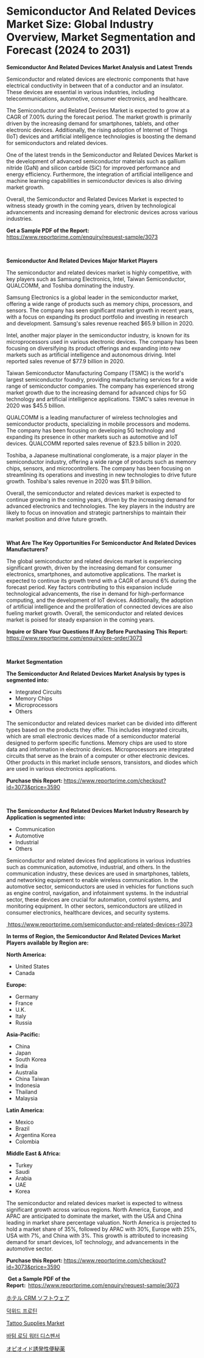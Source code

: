 <p><h1>Semiconductor And Related Devices Market Size: Global Industry Overview, Market Segmentation and Forecast (2024 to 2031)</h1></p><p><strong>Semiconductor And Related Devices Market Analysis and Latest Trends</strong></p>
<p><p>Semiconductor and related devices are electronic components that have electrical conductivity in between that of a conductor and an insulator. These devices are essential in various industries, including telecommunications, automotive, consumer electronics, and healthcare.</p><p>The Semiconductor and Related Devices Market is expected to grow at a CAGR of 7.00% during the forecast period. The market growth is primarily driven by the increasing demand for smartphones, tablets, and other electronic devices. Additionally, the rising adoption of Internet of Things (IoT) devices and artificial intelligence technologies is boosting the demand for semiconductors and related devices.</p><p>One of the latest trends in the Semiconductor and Related Devices Market is the development of advanced semiconductor materials such as gallium nitride (GaN) and silicon carbide (SiC) for improved performance and energy efficiency. Furthermore, the integration of artificial intelligence and machine learning capabilities in semiconductor devices is also driving market growth.</p><p>Overall, the Semiconductor and Related Devices Market is expected to witness steady growth in the coming years, driven by technological advancements and increasing demand for electronic devices across various industries.</p></p>
<p><strong>Get a Sample PDF of the Report:&nbsp;</strong> <a href="https://www.reportprime.com/enquiry/request-sample/3073">https://www.reportprime.com/enquiry/request-sample/3073</a></p>
<p>&nbsp;</p>
<p><strong>Semiconductor And Related Devices Major Market Players</strong></p>
<p><p>The semiconductor and related devices market is highly competitive, with key players such as Samsung Electronics, Intel, Taiwan Semiconductor, QUALCOMM, and Toshiba dominating the industry. </p><p>Samsung Electronics is a global leader in the semiconductor market, offering a wide range of products such as memory chips, processors, and sensors. The company has seen significant market growth in recent years, with a focus on expanding its product portfolio and investing in research and development. Samsung's sales revenue reached $65.9 billion in 2020.</p><p>Intel, another major player in the semiconductor industry, is known for its microprocessors used in various electronic devices. The company has been focusing on diversifying its product offerings and expanding into new markets such as artificial intelligence and autonomous driving. Intel reported sales revenue of $77.9 billion in 2020.</p><p>Taiwan Semiconductor Manufacturing Company (TSMC) is the world's largest semiconductor foundry, providing manufacturing services for a wide range of semiconductor companies. The company has experienced strong market growth due to the increasing demand for advanced chips for 5G technology and artificial intelligence applications. TSMC's sales revenue in 2020 was $45.5 billion.</p><p>QUALCOMM is a leading manufacturer of wireless technologies and semiconductor products, specializing in mobile processors and modems. The company has been focusing on developing 5G technology and expanding its presence in other markets such as automotive and IoT devices. QUALCOMM reported sales revenue of $23.5 billion in 2020.</p><p>Toshiba, a Japanese multinational conglomerate, is a major player in the semiconductor industry, offering a wide range of products such as memory chips, sensors, and microcontrollers. The company has been focusing on streamlining its operations and investing in new technologies to drive future growth. Toshiba's sales revenue in 2020 was $11.9 billion. </p><p>Overall, the semiconductor and related devices market is expected to continue growing in the coming years, driven by the increasing demand for advanced electronics and technologies. The key players in the industry are likely to focus on innovation and strategic partnerships to maintain their market position and drive future growth.</p></p>
<p>&nbsp;</p>
<p><strong>What Are The Key Opportunities For Semiconductor And Related Devices Manufacturers?</strong></p>
<p><p>The global semiconductor and related devices market is experiencing significant growth, driven by the increasing demand for consumer electronics, smartphones, and automotive applications. The market is expected to continue its growth trend with a CAGR of around 6% during the forecast period. Key factors contributing to this expansion include technological advancements, the rise in demand for high-performance computing, and the development of IoT devices. Additionally, the adoption of artificial intelligence and the proliferation of connected devices are also fueling market growth. Overall, the semiconductor and related devices market is poised for steady expansion in the coming years.</p></p>
<p><strong>Inquire or Share Your Questions If Any Before Purchasing This Report:</strong> <a href="https://www.reportprime.com/enquiry/pre-order/3073">https://www.reportprime.com/enquiry/pre-order/3073</a></p>
<p>&nbsp;</p>
<p><strong>Market Segmentation</strong></p>
<p><strong>The Semiconductor And Related Devices Market Analysis by types is segmented into:</strong></p>
<p><ul><li>Integrated Circuits</li><li>Memory Chips</li><li>Microprocessors</li><li>Others</li></ul></p>
<p><p>The semiconductor and related devices market can be divided into different types based on the products they offer. This includes integrated circuits, which are small electronic devices made of a semiconductor material designed to perform specific functions. Memory chips are used to store data and information in electronic devices. Microprocessors are integrated circuits that serve as the brain of a computer or other electronic devices. Other products in this market include sensors, transistors, and diodes which are used in various electronics applications.</p></p>
<p><strong>Purchase this Report:&nbsp;</strong><a href="https://www.reportprime.com/checkout?id=3073&price=3590">https://www.reportprime.com/checkout?id=3073&price=3590</a></p>
<p>&nbsp;</p>
<p><strong>The Semiconductor And Related Devices Market Industry Research by Application is segmented into:</strong></p>
<p><ul><li>Communication</li><li>Automotive</li><li>Industrial</li><li>Others</li></ul></p>
<p><p>Semiconductor and related devices find applications in various industries such as communication, automotive, industrial, and others. In the communication industry, these devices are used in smartphones, tablets, and networking equipment to enable wireless communication. In the automotive sector, semiconductors are used in vehicles for functions such as engine control, navigation, and infotainment systems. In the industrial sector, these devices are crucial for automation, control systems, and monitoring equipment. In other sectors, semiconductors are utilized in consumer electronics, healthcare devices, and security systems.</p></p>
<p><a href="https://www.reportprime.com/semiconductor-and-related-devices-r3073">&nbsp;https://www.reportprime.com/semiconductor-and-related-devices-r3073</a></p>
<p><strong>In terms of Region, the Semiconductor And Related Devices Market Players available by Region are:</strong></p>
<p>
    <p> <strong> North America: </strong>
        <ul>
            <li>United States</li>
            <li>Canada</li>
        </ul>
        </p> 
    <p> <strong> Europe: </strong>
        <ul>
            <li>Germany</li>
            <li>France</li>
            <li>U.K.</li>
            <li>Italy</li>
            <li>Russia</li>
        </ul>
        </p> 
    <p> <strong> Asia-Pacific: </strong>
        <ul>
            <li>China</li>
            <li>Japan</li>
            <li>South Korea</li>
            <li>India</li>
            <li>Australia</li>
            <li>China Taiwan</li>
            <li>Indonesia</li>
            <li>Thailand</li>
            <li>Malaysia</li>
        </ul>
        </p> 
    <p> <strong> Latin America: </strong>
        <ul>
            <li>Mexico</li>
            <li>Brazil</li>
            <li>Argentina Korea</li>
            <li>Colombia</li>
        </ul>
        </p> 
    <p> <strong> Middle East & Africa: </strong>
        <ul>
            <li>Turkey</li>
            <li>Saudi</li>
            <li>Arabia</li>
            <li>UAE</li>
            <li>Korea</li>
        </ul>
    </p>
    </p>
<p><p>The semiconductor and related devices market is expected to witness significant growth across various regions. North America, Europe, and APAC are anticipated to dominate the market, with the USA and China leading in market share percentage valuation. North America is projected to hold a market share of 35%, followed by APAC with 30%, Europe with 25%, USA with 7%, and China with 3%. This growth is attributed to increasing demand for smart devices, IoT technology, and advancements in the automotive sector.</p></p>
<p><strong>Purchase this Report: </strong><a href="https://www.reportprime.com/checkout?id=3073&price=3590">https://www.reportprime.com/checkout?id=3073&price=3590</a></p>
<p>&nbsp;<strong>Get a Sample PDF of the Report:&nbsp;&nbsp;</strong><a href="https://www.reportprime.com/enquiry/request-sample/3073">https://www.reportprime.com/enquiry/request-sample/3073</a></p>
<p><strong></strong></p>
<p><p><a href="https://medium.com/@chrispbacon162023/%E3%83%9B%E3%83%86%E3%83%ABcrm%E3%82%BD%E3%83%95%E3%83%88%E3%82%A6%E3%82%A7%E3%82%A2%E5%B8%82%E5%A0%B4%E8%A6%8F%E6%A8%A1-%E5%B8%82%E5%A0%B4%E5%B1%95%E6%9C%9B%E3%81%A8%E5%B8%82%E5%A0%B4%E4%BA%88%E6%B8%AC-2024%E5%B9%B4%E3%81%8B%E3%82%892031%E5%B9%B4%E3%81%BE%E3%81%A7-9d7212507e01">ホテル CRM ソフトウェア</a></p><p><a href="https://medium.com/@corneliutrifa2022/%EB%8D%95%ED%8A%B8%EC%9C%84%EB%93%9C-%EB%8B%A8%EB%B0%B1%EC%A7%88-%EC%8B%9C%EC%9E%A5-%EC%A7%80%ED%91%9C-%ED%95%B4%EC%84%9D-%EC%8B%9C%EC%9E%A5-%EC%A0%90%EC%9C%A0%EC%9C%A8-%ED%8A%B8%EB%A0%8C%EB%93%9C-%EB%B0%8F-%EC%84%B1%EC%9E%A5-%ED%8C%A8%ED%84%B4-3775e0b047b9">덕위드 프로틴</a></p><p><a href="https://issuu.com/reportprime-2/docs/tattoo-supplies-market-size-2030.pptx">Tattoo Supplies Market</a></p><p><a href="https://medium.com/@soloncarter42/%ED%95%98%EB%8B%A8-%EB%A1%9C%EB%94%A9-%EC%A0%95%EC%88%98%EA%B8%B0-%EC%8B%9C%EC%9E%A5-%EA%B7%9C%EB%AA%A8-cagr-%ED%8A%B8%EB%A0%8C%EB%93%9C-2024-2030-e9377cb7fa18">바텀 로딩 워터 디스펜서</a></p><p><a href="https://github.com/DemarcusKuhlman/Market-Research-Report-List-1/blob/main/457022772707.md">オピオイド誘発性便秘薬</a></p></p>